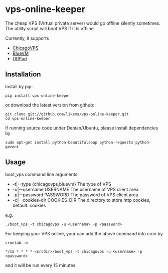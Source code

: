 # vps-online-keeper

The cheap VPS (Virtual private server) would go offline silently sometimes. The utility script will boot VPS if it is offline.

Currently, it supports

* [ChicagoVPS](http://www.chicagovps.net/)
* [BlueVM](https://www.bluevm.com/)
* [URPad](http://urpad.net/)

## Installation

Install by pip:

	pip install vps-online-keeper

or download the latest version from github:

	git clone git://github.com/likema/vps-online-keeper.git
	cd vps-online-keeper

If running source code under Debian/Ubuntu, please install dependencies by

	sudo apt-get install python-beautifulsoup python-requests python-gevent
	
## Usage

boot\_vps command line arguments:

* -t|--type {chicagovps,bluevm} The type of VPS
* -u|--username USERNAME        The username of VPS client area
* -p|--password PASSWORD        The password of VPS client area
* -c|--cookies-dir COOKIES\_DIR  The directory to store http cookies, default: cookies

e.g.

	./boot_vps -t chicagovps -u <username> -p <password>
	
For keeping your VPS online, your can add the above command into cron by
	
	crontab -e

	*/15 * * * * <srcdir>/boot_vps -t chicagovps -u <username> -p <password>
	
and it will be run every 15 minutes.
